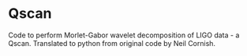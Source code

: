 # Qscan
Code to perform Morlet-Gabor wavelet decomposition of LIGO data - a Qscan. Translated to python from original code by Neil Cornish.
